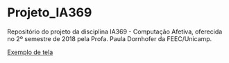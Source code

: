 # Projeto_IA369
Repositório do projeto da disciplina IA369 - Computação Afetiva, oferecida no 2º semestre de 2018 pela Profa. Paula Dornhofer da FEEC/Unicamp.

[Exemplo de tela](BichinhoVirtual/screenshots/screenshot-1.png)
